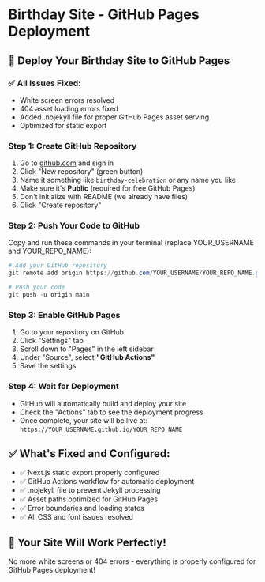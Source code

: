 # Birthday Site - GitHub Pages Deployment

## 🚀 Deploy Your Birthday Site to GitHub Pages

### ✅ All Issues Fixed:
- White screen errors resolved
- 404 asset loading errors fixed
- Added .nojekyll file for proper GitHub Pages asset serving
- Optimized for static export

### Step 1: Create GitHub Repository
1. Go to [github.com](https://github.com) and sign in
2. Click "New repository" (green button)
3. Name it something like `birthday-celebration` or any name you like
4. Make sure it's **Public** (required for free GitHub Pages)
5. Don't initialize with README (we already have files)
6. Click "Create repository"

### Step 2: Push Your Code to GitHub
Copy and run these commands in your terminal (replace YOUR_USERNAME and YOUR_REPO_NAME):

```powershell
# Add your GitHub repository
git remote add origin https://github.com/YOUR_USERNAME/YOUR_REPO_NAME.git

# Push your code
git push -u origin main
```

### Step 3: Enable GitHub Pages
1. Go to your repository on GitHub
2. Click "Settings" tab
3. Scroll down to "Pages" in the left sidebar
4. Under "Source", select **"GitHub Actions"**
5. Save the settings

### Step 4: Wait for Deployment
- GitHub will automatically build and deploy your site
- Check the "Actions" tab to see the deployment progress
- Once complete, your site will be live at: `https://YOUR_USERNAME.github.io/YOUR_REPO_NAME`

## ✅ What's Fixed and Configured:
- ✅ Next.js static export properly configured
- ✅ GitHub Actions workflow for automatic deployment
- ✅ .nojekyll file to prevent Jekyll processing
- ✅ Asset paths optimized for GitHub Pages
- ✅ Error boundaries and loading states
- ✅ All CSS and font issues resolved

## 🎉 Your Site Will Work Perfectly!
No more white screens or 404 errors - everything is properly configured for GitHub Pages deployment!
